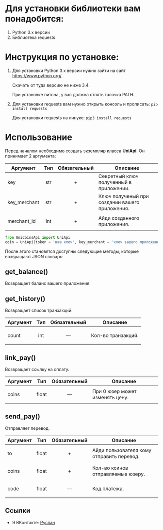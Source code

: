 # Для установки библиотеки вам понадобится:
1. Python 3.x версии
2. Библиотека requests

# Инструкция по установке:
1. Для установки Python 3.x версии нужно зайти на сайт https://www.python.org/

      Cкачать от туда версию не ниже 3.4.

      При установке питона, у вас должна стоять галочка PATH.
   
2. Для установки requests вам нужно открыть консоль и прописать: ```pip install requests ``` 

      Для установки requests на линукс: ```pip3 install requests ```

# Использование
Перед началом необходимо создать экземпляр класса **UniApi**.
Он принимает 2 аргумента:


|Аргумент|Тип|Обязательный|Описание|
|-|-|-|-|
|key|<p align="center">str</p>|<p align="center">+</p>|Секретный ключ полученный в приложении.|
|key_merchant|<p align="center">str</p>|<p align="center">+</p>|Ключ полученый при создании вашего приложения.|
|merchant_id|<p align="center">int</p>|<p align="center">+</p>|Айди созданного приложения.|
```python
from UniCoinsApi import UniApi
coin = UniApi(token = 'ваш ключ', key_merchant = 'ключ вашего приложения', merchant_id = 'Айди приложения')
```
После этого становятся доступны следующие методы, которые возвращают JSON словарь:

## get_balance()
Возвращает баланс вашего приложения.

## get_history()
Возвращает список транзакций.


|Аргумент|Тип|Обязательный|Описание|
|-|-|-|-|
|count|<p align="center">int</p>|<p align="center">—</p>|Кол-во транзакций.|

## link_pay()
Возвращает ссылку на оплату.

|Аргумент|Тип|Обязательный|Описание|
|-|-|-|-|
|coins|<p align="center">float</p>|<p align="center">—</p>|При 0 юзер может изменять цену.|

## send_pay()
Отправляет перевод.

|Аргумент|Тип|Обязательный|Описание|
|-|-|-|-|
|to|<p align="center">float</p>|<p align="center">+</p>|Айди пользователя кому отправить перевод.|
|coins|<p align="center">float</p>|<p align="center">+</p>|Кол-во коинов отправляемые юзеру.|
|code|<p align="center">float</p>|<p align="center">—</p>|Код платежа.|

## Ссылки
* Я ВКонтакте: [Руслан](https://vk.com/rym9n)

